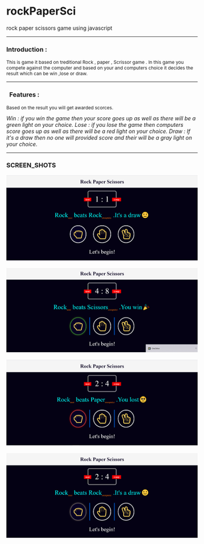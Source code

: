 # rockPaperSci
 rock paper scissors game using javascript
 
 ----
 
 ### Introduction :
<p style ="font-size: 12px ;">This is game it based on treditional Rock , paper , Scrissor game . In this game you compete against the computer and based on your and computers choice it decides the result which can be win ,lose or draw. </p>

----

### &nbsp; Features :
<p style ="font-size: 12px ;">Based on the result you will get awarded scorces.</p>
<i>Win : if you win the game then your score goes up as well as there will be a green light on your choice.
Lose : if you lose the game then computers score goes up as well as there will be a red light on your choice.
Draw : If it's a draw then no one will provided score and their will be a gray light on your choice.</i>

----

### SCREEN_SHOTS
![starts](https://github.com/snippy066/rockPaperSci/blob/main/images/2021-07-13%20(1).png) &nbsp;
![Win](https://github.com/snippy066/rockPaperSci/blob/main/images/2021-07-13%20(17).png) &nbsp;
![lose](https://github.com/snippy066/rockPaperSci/blob/main/images/2021-07-13%20(10).png) &nbsp;
![draw](https://github.com/snippy066/rockPaperSci/blob/main/images/2021-07-13%20(11).png) &nbsp;



